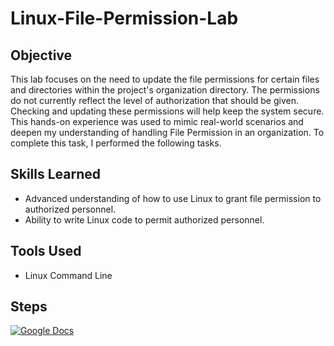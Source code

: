 # Linux-File-Permission-Lab

## Objective

This lab focuses on the need to update the file permissions for certain files and directories within the project's organization directory. The permissions do not currently reflect the level of authorization that should be given. Checking and updating these permissions will help keep the system secure. This hands-on experience was used to mimic real-world scenarios and deepen my understanding of handling File Permission in an organization. To complete this task, I performed the following tasks.

## Skills Learned

- Advanced understanding of how to use Linux to grant file permission to authorized personnel.
- Ability to write Linux code to permit authorized personnel.

## Tools Used 

- Linux Command Line

## Steps

[![Google Docs](https://www.gstatic.com/images/branding/product/2x/docs_64dp.png)](https://google.com">https://docs.google.com/document/d/1PkYkVrL_bb7Vo-8oVFu157qrFPRObWcctOJg6WnhpgU/edit?usp=sharing&resourcekey=0-AFu_wZrm-c5SqoSU9aisuw)

  

